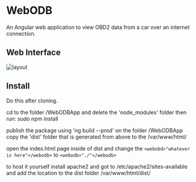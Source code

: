 # WebODB
An Angular web application to view OBD2 data from a car over an internet connection.


## Web Interface

![layout](https://user-images.githubusercontent.com/43968309/56854440-927d9480-6904-11e9-8573-8dfb7271ade9.png)

## Install

Do this after cloning.

cd to the folder /WebODBApp and delete the 'node_modules' folder then run:
sudo npm install 

publish the package using 'ng build --prod' on the folder /WebODBApp
copy the 'dist' folder that is generated from above to the /var/www/html/

open the index.html page inside of dist and change the ```<webobd>"whatever is here"</webodb>``` to ```<webodb>"./"</webodb>```

to host it yourself install apache2 and got to /etc/apache2/sites-available and add the location to the dist folder
/var/www/html/dist/
